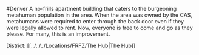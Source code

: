 #Denver 
A no-frills apartment building that caters to the burgeoning metahuman population in the area. When the area was owned by the CAS, metahumans were required to enter through the back door even if they were legally allowed to rent. Now, everyone is free to come and go as they please. For many, this is an improvement.

District: [[../../../Locations/FRFZ/The Hub|The Hub]]